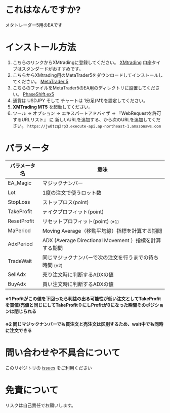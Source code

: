 
# これはなんですか?

メタトレーダー5用のEAです

# インストール方法

1. こちらのリンクからXMtradingに登録してください。 <a href="https://clicks.affstrack.com/c?c=574014&l=ja&p=0">XMtrading</a> 口座タイプはスタンダードがおすすめです。
1. こちらからXMtrading用のMetaTrader5をダウンロードしてインストールしてください。 <a href="https://clicks.affstrack.com/c?c=574014&l=ja&p=4">MetaTrader 5</a>
1. こちらのファイルをMetaTrader5のEA用のディレクトリに設置してください。 [PhaseShift.ex5](PhaseShift.ex5) 
1. 通貨は USDJPY そして チャートは 1分足(M1)を設定してください。
1. <b>XMTrading MT5</b> を起動してください。
1. ツール => オプション => エキスパートアドバイザ => 『WebRequestを許可するURLリスト』 に 新しいURLを追加する、から次のURLを追加してください。
 `https://jw0tzq2rp3.execute-api.ap-northeast-1.amazonaws.com`

# パラメータ

| パラメータ名 | 意味 |
|--|--|
|EA_Magic| マジックナンバー |
|Lot|1度の注文で使うロット数|
|StopLoss|ストップロス(point)|
|TakeProfit|テイクプロフィット(point)|
|ResetProfit|リセットプロフィット(point) <small>(※1)</small>|
|MaPeriod|Moving Average（移動平均線）指標を計算する期間|
|AdxPeriod|ADX (Average Directional Movement ）指標を計算する期間|
|TradeWait|同じマジックナンバーで次の注文を行うまでの待ち時間  <small>(※2)</small>|
|SellAdx|売り注文時に判断するADXの値|
|BuyAdx|買い注文時に判断するADXの値|

#### ※1 Profitがこの値を下回ったら利益の出る可能性が低い注文としてTakeProfitを買値/売値と同じにしてTakeProfit０にしProfitが0になった瞬間そのポジションは閉じられる
####  ※2 同じマジックナンバーでも買注文と売注文は区別するため、wait中でも同時に注文できる


# 問い合わせや不具合について

このリポジトリの <a href="https://github.com/kiyomasa-sato-0519/PhaseShift/issues">issues</a> をご利用ください

# 免責について

リスクは自己責任でお願いします。
